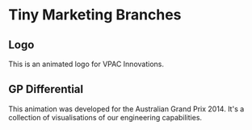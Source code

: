 # Tiny Marketing Branches

## Logo

This is an animated logo for VPAC Innovations.


## GP Differential

This animation was developed for the Australian Grand Prix 2014. It's a
collection of visualisations of our engineering capabilities.
